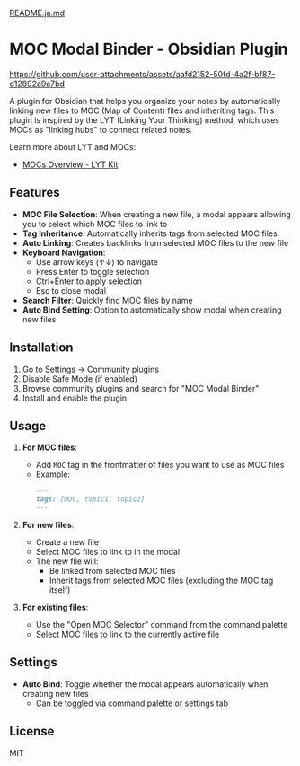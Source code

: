 [README.ja.md](./README.ja.md)

# MOC Modal Binder - Obsidian Plugin

https://github.com/user-attachments/assets/aafd2152-50fd-4a2f-bf87-d12892a9a7bd

A plugin for Obsidian that helps you organize your notes by automatically linking new files to MOC (Map of Content) files and inheriting tags. This plugin is inspired by the LYT (Linking Your Thinking) method, which uses MOCs as "linking hubs" to connect related notes.

Learn more about LYT and MOCs:
- [MOCs Overview - LYT Kit](https://notes.linkingyourthinking.com/Cards/MOCs+Overview)

## Features

- **MOC File Selection**: When creating a new file, a modal appears allowing you to select which MOC files to link to
- **Tag Inheritance**: Automatically inherits tags from selected MOC files
- **Auto Linking**: Creates backlinks from selected MOC files to the new file
- **Keyboard Navigation**: 
  - Use arrow keys (↑↓) to navigate
  - Press Enter to toggle selection
  - Ctrl+Enter to apply selection
  - Esc to close modal
- **Search Filter**: Quickly find MOC files by name
- **Auto Bind Setting**: Option to automatically show modal when creating new files

## Installation

1. Go to Settings → Community plugins
2. Disable Safe Mode (if enabled)
3. Browse community plugins and search for "MOC Modal Binder"
4. Install and enable the plugin

## Usage

1. **For MOC files**:
   - Add `MOC` tag in the frontmatter of files you want to use as MOC files
   - Example:
     ```markdown
     ---
     tags: [MOC, topic1, topic2]
     ---
     ```

2. **For new files**:
   - Create a new file
   - Select MOC files to link to in the modal
   - The new file will:
     - Be linked from selected MOC files
     - Inherit tags from selected MOC files (excluding the MOC tag itself)

3. **For existing files**:
   - Use the "Open MOC Selector" command from the command palette
   - Select MOC files to link to the currently active file

## Settings

- **Auto Bind**: Toggle whether the modal appears automatically when creating new files
  - Can be toggled via command palette or settings tab

## License

MIT
